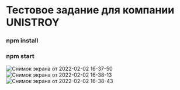 # Тестовое задание для компании UNISTROY
### npm install
### npm start

![Снимок экрана от 2022-02-02 16-37-50](https://user-images.githubusercontent.com/84536856/152172787-3b1c3981-56fc-4edb-a2a7-84590dc8ad73.png)
![Снимок экрана от 2022-02-02 16-38-13](https://user-images.githubusercontent.com/84536856/152172814-c299d74d-2b72-4115-8bcd-df9b28dda5d9.png)
![Снимок экрана от 2022-02-02 16-38-43](https://user-images.githubusercontent.com/84536856/152172836-86e1a3b5-6474-4d87-a412-32abdcbb8681.png)
